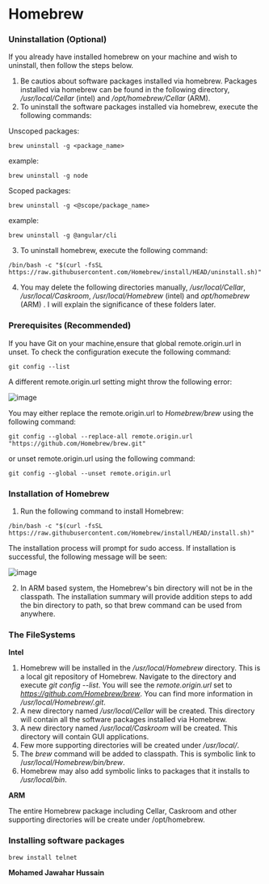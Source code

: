 # Homebrew

### **Uninstallation (Optional)**

If you already have installed homebrew on your machine and wish to uninstall, then follow the steps below.

1. Be cautios about software packages installed via homebrew. Packages installed via homebrew can be found in the following directory, _/usr/local/Cellar_ (intel) and _/opt/homebrew/Cellar_ (ARM).
2. To uninstall the software packages installed via homebrew, execute the following commands:

Unscoped packages:

```CMD
brew uninstall -g <package_name>
```
example:

```CMD
brew uninstall -g node
```

Scoped packages:

```CMD
brew uninstall -g <@scope/package_name>
```

example:

```CMD
brew uninstall -g @angular/cli
```

3. To uninstall homebrew, execute the following command:
```CMD
/bin/bash -c "$(curl -fsSL https://raw.githubusercontent.com/Homebrew/install/HEAD/uninstall.sh)"
```

4. You may delete the following directories manually, _/usr/local/Cellar_, _/usr/local/Caskroom_, _/usr/local/Homebrew_ (intel) and _opt/homebrew_ (ARM) . I will explain the significance of these folders later.

### **Prerequisites (Recommended)**

If you have Git on your machine,ensure that global remote.origin.url in unset. To check the configuration execute the following command:
```CMD
git config --list
```
A different remote.origin.url setting might throw the following error:

![image](https://github.com/user-attachments/assets/d7943af1-a7c9-4927-a55c-3af5137c76b3)


You may either replace the remote.origin.url to _Homebrew/brew_ using the following command:

```CMD
git config --global --replace-all remote.origin.url "https://github.com/Homebrew/brew.git"
```
or unset remote.origin.url using the following command:

```CMD
git config --global --unset remote.origin.url
```

### **Installation of Homebrew**

1. Run the following command to install Homebrew:

```CMD
/bin/bash -c "$(curl -fsSL https://raw.githubusercontent.com/Homebrew/install/HEAD/install.sh)"
```

The installation process will prompt for sudo access. If installation is successful, the following message will be seen:

![image](https://github.com/user-attachments/assets/3255eb45-5237-4a44-b4c9-54290360d2d2)


2. In ARM based system, the Homebrew's bin directory will not be in the classpath. The installation summary will provide addition steps to add the bin directory to path, so that brew command can be used from anywhere.

### **The FileSystems**

**Intel**
1. Homebrew will be installed in the _/usr/local/Homebrew_ directory. This is a local git repository of Homebrew. Navigate to the directory and execute _git config --list_. You will see the _remote.origin.url_ set to _https://github.com/Homebrew/brew_. You can find more information in _/usr/local/Homebrew/.git_.
2. A new directory named _/usr/local/Cellar_ will be created. This directory will contain all the software packages installed via Homebrew.
3. A new directory named _/usr/local/Caskroom_ will be created. This directory will contain GUI applications.
4. Few more supporting directories will be created under _/usr/local/_.
6. The _brew_ command will be added to classpath. This is symbolic link to /_usr/local/Homebrew/bin/brew_.
7. Homebrew may also add symbolic links to packages that it installs to _/usr/local/bin_.

**ARM**

The entire Homebrew package including Cellar, Caskroom and other supporting directories will be create under /opt/homebrew.

### **Installing software packages**

```CMD
brew install telnet
```



**Mohamed Jawahar Hussain**
